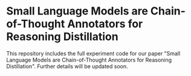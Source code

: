 # Small Language Models are Chain-of-Thought Annotators for Reasoning Distillation


This repository includes the full experiment code for our paper "Small Language Models are Chain-of-Thought Annotators for Reasoning Distillation".
Further details will be updated soon.
